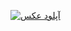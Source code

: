 <a href="https://uupload.ir/" target="_blank"><img src="https://s6.uupload.ir/files/untitled_yu69.png" border="0" alt="آپلود عکس" /></a>

